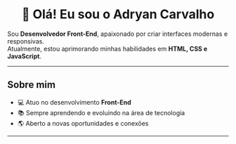 <h1 align="center">👋 Olá! Eu sou o Adryan Carvalho</h1>

Sou **Desenvolvedor Front-End**, apaixonado por criar interfaces modernas e responsivas.  
Atualmente, estou aprimorando minhas habilidades em **HTML, CSS e JavaScript**.

---

## Sobre mim
- 💻 Atuo no desenvolvimento **Front-End**
- 📚 Sempre aprendendo e evoluindo na área de tecnologia
- 🌎 Aberto a novas oportunidades e conexões

---



<!---
AdryanW11/AdryanW11 is a ✨ special ✨ repository because its `README.md` (this file) appears on your GitHub profile.
You can click the Preview link to take a look at your changes.
--->
